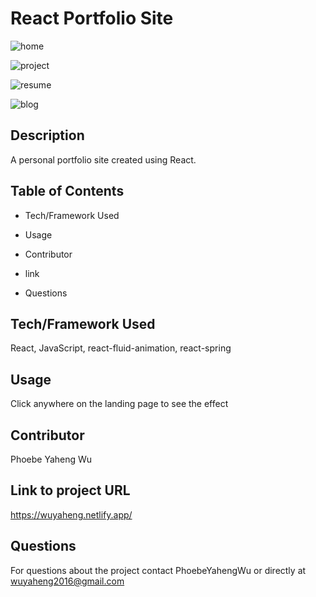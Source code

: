 # React Portfolio Site

![home](https://user-images.githubusercontent.com/52837649/86547167-0e5e6e00-bf06-11ea-9fc4-ac1fed0f3727.gif)

![project](https://user-images.githubusercontent.com/52837649/86432088-a10fca80-bcc4-11ea-8ede-7a9cef92246a.gif)

![resume](https://user-images.githubusercontent.com/52837649/86432269-25fae400-bcc5-11ea-816a-2b56b7022605.gif)

![blog](https://user-images.githubusercontent.com/52837649/86432556-247deb80-bcc6-11ea-9079-c285f5426dbd.gif)

## Description
A personal portfolio site created using React.

## Table of Contents

* Tech/Framework Used

* Usage

* Contributor

* link

* Questions


## Tech/Framework Used
React, JavaScript, react-fluid-animation, react-spring

## Usage
Click anywhere on the landing page to see the effect

## Contributor
Phoebe Yaheng Wu

## Link to project URL
https://wuyaheng.netlify.app/

## Questions
For questions about the project contact PhoebeYahengWu or directly at wuyaheng2016@gmail.com


